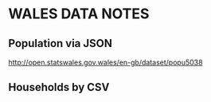 # WALES DATA NOTES

## Population via JSON

http://open.statswales.gov.wales/en-gb/dataset/popu5038

## Households by CSV

